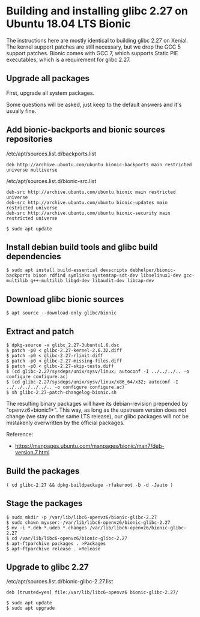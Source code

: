 # Building and installing glibc 2.27 on Ubuntu 18.04 LTS Bionic

The instructions here are mostly identical to building glibc 2.27 on Xenial.
The kernel support patches are still necessary, but we drop the GCC 5 support
patches. Bionic comes with GCC 7, which supports Static PIE executables, which
is a requirement for glibc 2.27.

## Upgrade all packages

First, upgrade all system packages.

Some questions will be asked, just keep to the default answers and it's usually fine.

## Add bionic-backports and bionic sources repositories

/etc/apt/sources.list.d/backports.list
```
deb http://archive.ubuntu.com/ubuntu bionic-backports main restricted universe multiverse
```

/etc/apt/sources.list.d/bionic-src.list
```
deb-src http://archive.ubuntu.com/ubuntu bionic main restricted universe
deb-src http://archive.ubuntu.com/ubuntu bionic-updates main restricted universe
deb-src http://archive.ubuntu.com/ubuntu bionic-security main restricted universe
```

```console
$ sudo apt update
```

## Install debian build tools and glibc build dependencies

```console
$ sudo apt install build-essential devscripts debhelper/bionic-backports bison rdfind symlinks systemtap-sdt-dev libselinux1-dev gcc-multilib g++-multilib libgd-dev libaudit-dev libcap-dev
```

## Download glibc bionic sources

```console
$ apt source --download-only glibc/bionic
```

## Extract and patch

```
$ dpkg-source -x glibc_2.27-3ubuntu1.6.dsc
$ patch -p0 < glibc-2.27-kernel-2.6.32.diff
$ patch -p0 < glibc-2.27-rlimit.diff
$ patch -p0 < glibc-2.27-missing-files.diff
$ patch -p0 < glibc-2.27-skip-tests.diff
$ (cd glibc-2.27/sysdeps/unix/sysv/linux; autoconf -I ../../../.. -o configure configure.ac)
$ (cd glibc-2.27/sysdeps/unix/sysv/linux/x86_64/x32; autoconf -I ../../../../../.. -o configure configure.ac)
$ sh glibc-2.27-patch-changelog-bionic.sh
```

The resulting binary packages will have its debian-revision prepended by "openvz6+bionic1+".
This way, as long as the upstream version does not change (we stay on the same LTS release),
our glibc packages will not be mistakenly overwritten by the official packages.

Reference:
- https://manpages.ubuntu.com/manpages/bionic/man7/deb-version.7.html


## Build the packages

```console
( cd glibc-2.27 && dpkg-buildpackage -rfakeroot -b -d -Jauto )
```

## Stage the packages

```
$ sudo mkdir -p /var/lib/libc6-openvz6/bionic-glibc-2.27
$ sudo chown myuser: /var/lib/libc6-openvz6/bionic-glibc-2.27
$ mv -i *.deb *.udeb *.changes /var/lib/libc6-openvz6/bionic-glibc-2.27
$ cd /var/lib/libc6-openvz6/bionic-glibc-2.27
$ apt-ftparchive packages . >Packages
$ apt-ftparchive release . >Release
```

## Upgrade to glibc 2.27

/etc/apt/sources.list.d/bionic-glibc-2.27.list
```
deb [trusted=yes] file:/var/lib/libc6-openvz6 bionic-glibc-2.27/
```

```
$ sudo apt update
$ sudo apt upgrade
```

